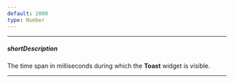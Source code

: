 ```yaml
---
default: 2000
type: Number
---
```

---
##### shortDescription
The time span in milliseconds during which the **Toast** widget is visible.

---
